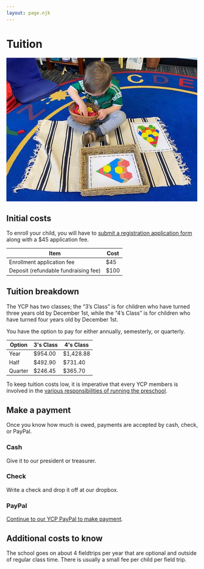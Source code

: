 ```yaml
---
layout: page.njk
---
```


# Tuition

<img class="page-image" src="/images/tuition.jpeg" alt="A student sitting on the floor sorts through assorted tiles to match them to an print out that outlines those shapes to match.">

## Initial costs

To enroll your child, you will have to [submit a registration application form](https://docs.google.com/forms/d/1URoJerAHiThIL6UPoQ-Yc0Cji7HRww0nunxDDx2I3J8/viewform?edit_requested=true) along with a $45 application fee.

| Item | Cost |
| ----------- | ----------- |
| Enrollment application fee | $45 |
| Deposit (refundable fundraising fee) | $100 |

## Tuition breakdown

The YCP has two classes; the “3’s Class” is for children who have turned three years old by December 1st, while the “4’s Class” is for children who have turned four years old by December 1st.

You have the option to pay for either annually, semesterly, or quarterly.

| Option | 3's Class | 4's Class |
| ----------- | ----------- | --- |
| Year | $954.00 | $1,428.88 |
| Half | $492.90 | $731.40 |
| Quarter | $246.45 | $365.70 |

To keep tuition costs low, it is imperative that every YCP members is involved in the [various responsibilities of running the preschool](/jobs).

## Make a payment

Once you know how much is owed, payments are accepted by cash, check, or PayPal.

### Cash

Give it to our president or treasurer.

### Check

Write a check and drop it off at our dropbox.

### PayPal

[Continue to our YCP PayPal to make payment](https://www.paypal.com/paypalme/ypsicoop).

## Additional costs to know

The school goes on about 4 fieldtrips per year that are optional and outside of regular class time. There is usually a small fee per child per field trip.


